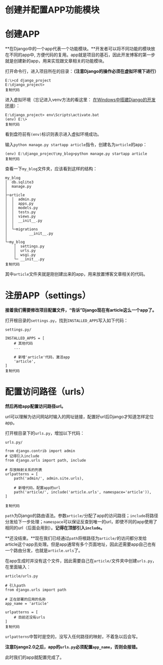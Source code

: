 # 创建并配置APP功能模块

# 创建APP

\**在Django中的一个app代表一个功能模块。**开发者可以将不同功能的模块放在不同的app中, 方便代码的复用。app就是项目的基石，因此开发博客的第一步就是创建新的app，用来实现跟文章相关的功能模块。

打开命令行，进入项目所在的目录：**（注意Django的操作必须在虚拟环境下进行）**

```hljs
E:\>cd django_project
E:\django_project>
复制代码
```

进入虚拟环境（忘记进入venv方法的看这里： [在Windows中搭建Django的开发环境](https://link.juejin.im/?target=http%3A%2F%2Fwww.dusaiphoto.com%2Farticle%2Farticle-detail%2F4%2F)）：

```hljs
E:\django_project> env\Scripts\activate.bat
(env) E:\>
复制代码
```

看到盘符前有`(env)`标识则表示进入虚拟环境成功。

输入`python manage.py startapp article`指令，创建名为`article`的app：

```hljs
(env) E:\django_project\my_blog>python manage.py startapp article
复制代码
```

查看一下`my_blog`文件夹，应该看到这样的结构：

```hljs
my_blog
│  db.sqlite3
│  manage.py
│
├─article
│  │  admin.py
│  │  apps.py
│  │  models.py
│  │  tests.py
│  │  views.py
│  │  __init__.py
│  │
│  └─migrations
│          __init__.py
│
└─my_blog
    │  settings.py
    │  urls.py
    │  wsgi.py
    └─ __init__.py
复制代码
```

其中`article`文件夹就是刚创建出来的app，用来放置博客文章相关的代码。

# 注册APP（settings）

**接着我们需要修改项目配置文件，“告诉”Django现在有article这么一个app了。**

打开根目录的`settings.py`，找到`INSTALLED_APPS`写入如下代码：

```hljs
settings.py/

INSTALLED_APPS = [
	# 其他代码
	...

	# 新增'article'代码，激活app
    'article',
]
复制代码
```

# 配置访问路径（urls）

**然后再给app配置访问路径url。**

url可以理解为访问网站时输入的网址链接，配置好url后Django才知道怎样定位app。

打开根目录下的`urls.py`，增加以下代码：

```hljs
urls.py/

from django.contrib import admin
# 记得引入include
from django.urls import path, include

# 存放映射关系的列表
urlpatterns = [
    path('admin/', admin.site.urls),

    # 新增代码，配置app的url
    path('article/', include('article.urls', namespace='article')),
]

复制代码
```

`path`为Django的路由语法。参数`article/`分配了app的访问路径；`include`将路径分发给下一步处理；`namespace`可以保证反查到唯一的url，即使不同的app使用了相同的url（后面会用到）。**记得在顶部引入`include`。**

\**还没结束。**现在我们已经通过`path`将根路径为`article/`的访问都分发给article这个app去处理。但是app通常有多个页面地址，因此还需要app自己也有一个路由分发，也就是`article.urls`了。

在app生成时并没有这个文件，因此需要自己在`article/`文件夹中创建`urls.py`，在里面输入：

```hljs
article/urls.py

# 引入path
from django.urls import path

# 正在部署的应用的名称
app_name = 'article'

urlpatterns = [
    # 目前还没有urls
]
复制代码
```

`urlpatterns`中暂时是空的，没写入任何路径的映射，不着急以后会写。

**注意Django2.0之后，app的`urls.py`必须配置`app_name`，否则会报错。**

此时我们的app就配置完成了。